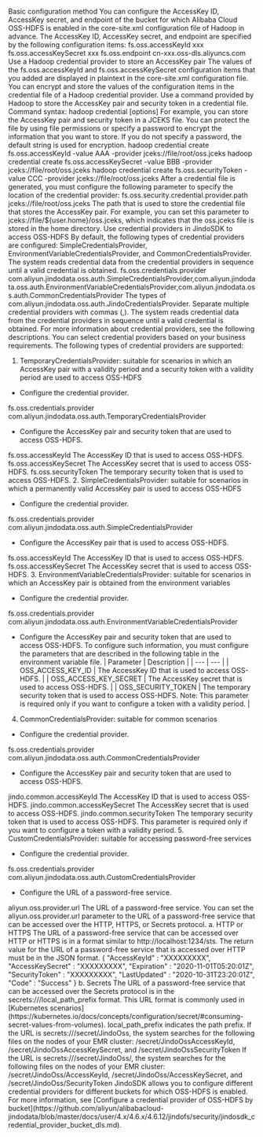 Basic configuration method
You can configure the AccessKey ID, AccessKey secret, and endpoint of the bucket for which Alibaba Cloud OSS-HDFS is enabled in the core-site.xml configuration file of Hadoop in advance. The AccessKey ID, AccessKey secret, and endpoint are specified by the following configuration items:
<configuration>
<property>
<name>fs.oss.accessKeyId</name>
<value>xxx</value>
</property>
<property>
<name>fs.oss.accessKeySecret</name>
<value>xxx</value>
</property>
<property>
<name>fs.oss.endpoint</name>
<value>cn-xxx.oss-dls.aliyuncs.com</value>
</property>
</configuration>
Use a Hadoop credential provider to store an AccessKey pair
The values of the fs.oss.accessKeyId and fs.oss.accessKeySecret configuration items that you added are displayed in plaintext in the core-site.xml configuration file. You can encrypt and store the values of the configuration items in the credential file of a Hadoop credential provider. Use a command provided by Hadoop to store the AccessKey pair and security token in a credential file. Command syntax: 
hadoop credential <subcommand> [options]
For example, you can store the AccessKey pair and security token in a JCEKS file. You can protect the file by using file permissions or specify a password to encrypt the information that you want to store. If you do not specify a password, the default string is used for encryption. 
hadoop credential create fs.oss.accessKeyId -value AAA -provider jceks://file/root/oss.jceks
hadoop credential create fs.oss.accessKeySecret -value BBB -provider jceks://file/root/oss.jceks
hadoop credential create fs.oss.securityToken -value  CCC -provider jceks://file/root/oss.jceks
After a credential file is generated, you must configure the following parameter to specify the location of the credential provider: 
<configuration>
<property>
<name>fs.oss.security.credential.provider.path</name>
<value>jceks://file/root/oss.jceks</value>
<description>The path that is used to store the credential file that stores the AccessKey pair. For example, you can set this parameter to jceks://file/${user.home}/oss.jceks, which indicates that the oss.jceks file is stored in the home directory.</description>
</property>
</configuration>
Use credential providers in JindoSDK to access OSS-HDFS
By default, the following types of credential providers are configured: SimpleCredentialsProvider, EnvironmentVariableCredentialsProvider, and CommonCredentialsProvider. The system reads credential data from the credential providers in sequence until a valid credential is obtained. 
<configuration>
<property>
<name>fs.oss.credentials.provider</name>
<value>com.aliyun.jindodata.oss.auth.SimpleCredentialsProvider,com.aliyun.jindodata.oss.auth.EnvironmentVariableCredentialsProvider,com.aliyun.jindodata.oss.auth.CommonCredentialsProvider</value>
<description>The types of com.aliyun.jindodata.oss.auth.JindoCredentialsProvider. Separate multiple credential providers with commas (,). The system reads credential data from the credential providers in sequence until a valid credential is obtained. For more information about credential providers, see the following descriptions. </description>
</property>
</configuration>
You can select credential providers based on your business requirements. The following types of credential providers are supported:
1. TemporaryCredentialsProvider: suitable for scenarios in which an AccessKey pair with a validity period and a security token with a validity period are used to access OSS-HDFS 

- Configure the credential provider.

<configuration>
<property>
<name>fs.oss.credentials.provider</name>
<value>com.aliyun.jindodata.oss.auth.TemporaryCredentialsProvider</value>
</property>
</configuration>

- Configure the AccessKey pair and security token that are used to access OSS-HDFS.

<configuration>
<property>
<name>fs.oss.accessKeyId</name>
<value>The AccessKey ID that is used to access OSS-HDFS.</value>
</property>
<property>
<name>fs.oss.accessKeySecret</name>
<value>The AccessKey secret that is used to access OSS-HDFS.</value>
</property>
<property>
<name>fs.oss.securityToken</name>
<value>The temporary security token that is used to access OSS-HDFS.</value>
</property>
</configuration>
2. SimpleCredentialsProvider: suitable for scenarios in which a permanently valid AccessKey pair is used to access OSS-HDFS 

- Configure the credential provider.

<configuration>
<property>
<name>fs.oss.credentials.provider</name>
<value>com.aliyun.jindodata.oss.auth.SimpleCredentialsProvider</value>
</property>
</configuration>

- Configure the AccessKey pair that is used to access OSS-HDFS.

<configuration>
<property>
<name>fs.oss.accessKeyId</name>
<value>The AccessKey ID that is used to access OSS-HDFS.</value>
</property>
<property>
<name>fs.oss.accessKeySecret</name>
<value>The AccessKey secret that is used to access OSS-HDFS.</value>
</property>
</configuration>
3. EnvironmentVariableCredentialsProvider: suitable for scenarios in which an AccessKey pair is obtained from the environment variables 

- Configure the credential provider.

<configuration>
<property>
<name>fs.oss.credentials.provider</name>
<value>com.aliyun.jindodata.oss.auth.EnvironmentVariableCredentialsProvider</value>
</property>
</configuration>

- Configure the AccessKey pair and security token that are used to access OSS-HDFS. To configure such information, you must configure the parameters that are described in the following table in the environment variable file.
| Parameter | Description |
| --- | --- |
| OSS_ACCESS_KEY_ID | The AccessKey ID that is used to access OSS-HDFS. |
| OSS_ACCESS_KEY_SECRET | The AccessKey secret that is used to access OSS-HDFS. |
| OSS_SECURITY_TOKEN | The temporary security token that is used to access OSS-HDFS. Note: This parameter is required only if you want to configure a token with a validity period.  |

4. CommonCredentialsProvider: suitable for common scenarios 

- Configure the credential provider.

<configuration>
<property>
<name>fs.oss.credentials.provider</name>
<value>com.aliyun.jindodata.oss.auth.CommonCredentialsProvider</value>
</property>
</configuration>

- Configure the AccessKey pair and security token that are used to access OSS-HDFS.

<configuration>
<property>
<name>jindo.common.accessKeyId</name>
<value>The AccessKey ID that is used to access OSS-HDFS.</value>
</property>
<property>
<name>jindo.common.accessKeySecret</name>
<value>The AccessKey secret that is used to access OSS-HDFS.</value>
</property>
<property>
<name>jindo.common.securityToken</name>
<value>The temporary security token that is used to access OSS-HDFS. This parameter is required only if you want to configure a token with a validity period. </value>
</property>
</configuration>
5. CustomCredentialsProvider: suitable for accessing password-free services 

- Configure the credential provider.

<configuration>
<property>
<name>fs.oss.credentials.provider</name>
<value>com.aliyun.jindodata.oss.auth.CustomCredentialsProvider</value>
</property>
</configuration>

- Configure the URL of a password-free service.

<configuration>
<property>
<name>aliyun.oss.provider.url</name>
<value>The URL of a password-free service.</value>
</property>
</configuration>
You can set the aliyun.oss.provider.url parameter to the URL of a password-free service that can be accessed over the HTTP, HTTPS, or Secrets protocol.
a. HTTP or HTTPS
The URL of a password-free service that can be accessed over HTTP or HTTPS is in a format similar to http://localhost:1234/sts. The return value for the URL of a password-free service that is accessed over HTTP must be in the JSON format.
{
"AccessKeyId" : "XXXXXXXXX",
"AccessKeySecret" : "XXXXXXXXX",
"Expiration" : "2020-11-01T05:20:01Z",
"SecurityToken" : "XXXXXXXXX",
"LastUpdated" : "2020-10-31T23:20:01Z",
"Code" : "Success"
}
b. Secrets
The URL of a password-free service that can be accessed over the Secrets protocol is in the secrets:///local_path_prefix format. This URL format is commonly used in [Kubernetes scenarios](https://kubernetes.io/docs/concepts/configuration/secret/#consuming-secret-values-from-volumes). 
local_path_prefix indicates the path prefix. If the URL is secrets:///secret/JindoOss, the system searches for the following files on the nodes of your EMR cluster:
/secret/JindoOssAccessKeyId, /secret/JindoOssAccessKeySecret, and /secret/JindoOssSecurityToken
If the URL is secrets:///secret/JindoOss/, the system searches for the following files on the nodes of your EMR cluster:
/secret/JindoOss/AccessKeyId, /secret/JindoOss/AccessKeySecret, and /secret/JindoOss/SecurityToken
JindoSDK allows you to configure different credential providers for different buckets for which OSS-HDFS is enabled.
For more information, see [Configure a credential provider of OSS-HDFS by bucket](https://github.com/aliyun/alibabacloud-jindodata/blob/master/docs/user/4.x/4.6.x/4.6.12/jindofs/security/jindosdk_credential_provider_bucket_dls.md). 


